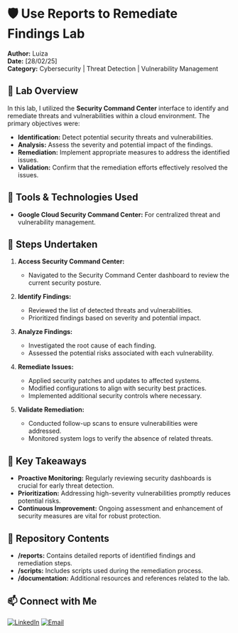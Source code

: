 # 🛡️ Use Reports to Remediate Findings Lab

**Author:** Luiza  
**Date:** [28/02/25]  
**Category:** Cybersecurity | Threat Detection | Vulnerability Management

## 📝 Lab Overview

In this lab, I utilized the **Security Command Center** interface to identify and remediate threats and vulnerabilities within a cloud environment. The primary objectives were:

- **Identification:** Detect potential security threats and vulnerabilities.
- **Analysis:** Assess the severity and potential impact of the findings.
- **Remediation:** Implement appropriate measures to address the identified issues.
- **Validation:** Confirm that the remediation efforts effectively resolved the issues.

## 🔧 Tools & Technologies Used

- **Google Cloud Security Command Center:** For centralized threat and vulnerability management.



## 📌 Steps Undertaken

1. **Access Security Command Center:**
   - Navigated to the Security Command Center dashboard to review the current security posture.

2. **Identify Findings:**
   - Reviewed the list of detected threats and vulnerabilities.
   - Prioritized findings based on severity and potential impact.

3. **Analyze Findings:**
   - Investigated the root cause of each finding.
   - Assessed the potential risks associated with each vulnerability.

4. **Remediate Issues:**
   - Applied security patches and updates to affected systems.
   - Modified configurations to align with security best practices.
   - Implemented additional security controls where necessary.

5. **Validate Remediation:**
   - Conducted follow-up scans to ensure vulnerabilities were addressed.
   - Monitored system logs to verify the absence of related threats.

## 🚀 Key Takeaways

- **Proactive Monitoring:** Regularly reviewing security dashboards is crucial for early threat detection.
- **Prioritization:** Addressing high-severity vulnerabilities promptly reduces potential risks.
- **Continuous Improvement:** Ongoing assessment and enhancement of security measures are vital for robust protection.

## 📂 Repository Contents

- **/reports:** Contains detailed reports of identified findings and remediation steps.
- **/scripts:** Includes scripts used during the remediation process.
- **/documentation:** Additional resources and references related to the lab.

## 📫 Connect with Me

[![LinkedIn](https://img.shields.io/badge/LinkedIn-Profile-blue?style=for-the-badge&logo=linkedin)](https://www.linkedin.com/in/luiza-antunes)
[![Email](https://img.shields.io/badge/Email-Contact-red?style=for-the-badge)](mailto:luiza.antt@gmail.com)


 

